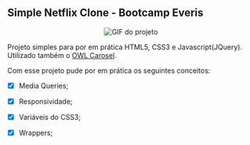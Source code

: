 ## Simple Netflix Clone - Bootcamp Everis 

<p align="center">
  <img src="https://github.com/manoelbjr/netflix-clone/blob/main/resources/nflix-gif.gif" alt="GIF do projeto"/>
</p>

Projeto simples para por em prática HTML5, CSS3 e Javascript(JQuery).
Utilizado também o [OWL Carosel](https://owlcarousel2.github.io/OwlCarousel2/).

Com esse projeto pude por em prática os seguintes conceitos:
- [x] Media Queries;
- [x] Responsividade;
- [x] Variáveis do CSS3;
- [x] Wrappers;

